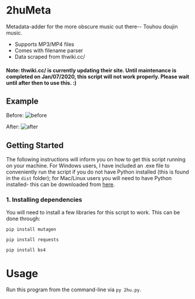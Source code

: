 # 2huMeta

Metadata-adder for the more obscure music out there-- Touhou doujin music.
* Supports MP3/MP4 files
* Comes with filename parser
* Data scraped from thwiki.cc/

#### Note: thwiki.cc/ is currently updating their site. Until maintenance is completed on Jan/07/2020, this script will not work properly. Please wait until after then to use this. :)

## Example

Before:
![before](https://cdn.discordapp.com/attachments/542421388343115786/662218458397671434/before.JPG)

After:
![after](https://cdn.discordapp.com/attachments/542421388343115786/662218455574904852/after2.JPG)

## Getting Started

The following instructions will inform you on how to get this script running on your machine. For Windows users, I have included an .exe file to conveniently run the script if you do not have Python installed (this is found in the `dist` folder); for Mac/Linux users you will need to have Python installed- this can be downloaded from [here](https://wiki.python.org/moin/BeginnersGuide/Download).

### 1. Installing dependencies 
You will need to install a few libraries for this script to work. This can be done through: 

 `pip install mutagen`

 `pip install requests`

 `pip install bs4`



# Usage
Run this program from the command-line via `py 2hu.py`.

